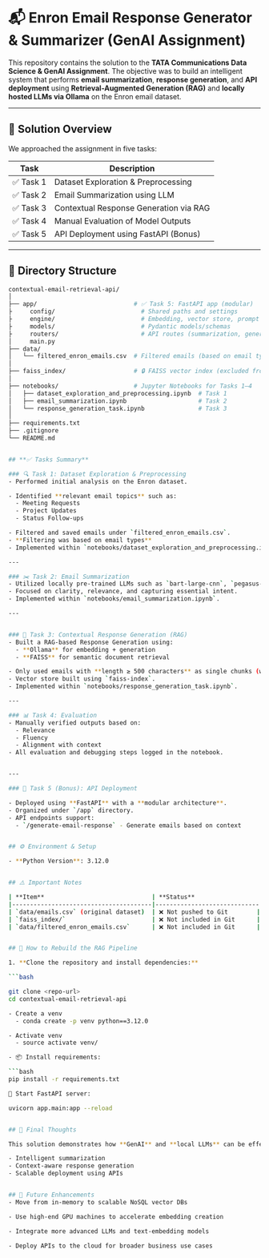 # 📬 Enron Email Response Generator & Summarizer (GenAI Assignment)

This repository contains the solution to the **TATA Communications Data Science & GenAI Assignment**. The objective was to build an intelligent system that performs **email summarization**, **response generation**, and **API deployment** using **Retrieval-Augmented Generation (RAG)** and **locally hosted LLMs via Ollama** on the Enron email dataset.

---

## 🧠 Solution Overview

We approached the assignment in five tasks:

| Task | Description |
|------|-------------|
| ✅ Task 1 | Dataset Exploration & Preprocessing |
| ✅ Task 2 | Email Summarization using LLM |
| ✅ Task 3 | Contextual Response Generation via RAG |
| ✅ Task 4 | Manual Evaluation of Model Outputs |
| ✅ Task 5 | API Deployment using FastAPI (Bonus) |

---

## 📂 Directory Structure

```bash
contextual-email-retrieval-api/
│
├── app/                           # ✅ Task 5: FastAPI app (modular)
├     config/                        # Shared paths and settings
├     engine/                        # Embedding, vector store, prompt templates
├     models/                        # Pydantic models/schemas
├     routers/                       # API routes (summarization, generations)
│     main.py  
├── data/
│   └── filtered_enron_emails.csv  # Filtered emails (based on email types, not length)
│
├── faiss_index/                   # 🔒 FAISS vector index (excluded from Git)
│
├── notebooks/                     # Jupyter Notebooks for Tasks 1–4
│   ├── dataset_exploration_and_preprocessing.ipynb  # Task 1
│   ├── email_summarization.ipynb                    # Task 2
│   └── response_generation_task.ipynb               # Task 3 
│
├── requirements.txt
├── .gitignore
└── README.md


## **✅ Tasks Summary**

### 🔍 Task 1: Dataset Exploration & Preprocessing
- Performed initial analysis on the Enron dataset.

- Identified **relevant email topics** such as:
  - Meeting Requests
  - Project Updates
  - Status Follow-ups

- Filtered and saved emails under `filtered_enron_emails.csv`.
- **Filtering was based on email types**
- Implemented within `notebooks/dataset_exploration_and_preprocessing.ipynb`

---

### ✂️ Task 2: Email Summarization
- Utilized locally pre-trained LLMs such as `bart-large-cnn`, `pegasus-xsum` to generate **concise summaries**.
- Focused on clarity, relevance, and capturing essential intent.
- Implemented within `notebooks/email_summarization.ipynb`.

---


### 💬 Task 3: Contextual Response Generation (RAG)
- Built a RAG-based Response Generation using:
  - **Ollama** for embedding + generation
  - **FAISS** for semantic document retrieval

- Only used emails with **length ≥ 500 characters** as single chunks (with 50 overlap).
- Vector store built using `faiss-index`.
- Implemented within `notebooks/response_generation_task.ipynb`.

---

### 📊 Task 4: Evaluation
- Manually verified outputs based on:
  - Relevance
  - Fluency
  - Alignment with context
- All evaluation and debugging steps logged in the notebook.


---

### 🚀 Task 5 (Bonus): API Deployment

- Deployed using **FastAPI** with a **modular architecture**.
- Organized under `/app` directory.
- API endpoints support:
  - `/generate-email-response` - Generate emails based on context


## ⚙️ Environment & Setup

- **Python Version**: 3.12.0


## ⚠️ Important Notes

| **Item**                              | **Status**                  |
|---------------------------------------|-----------------------------|
| `data/emails.csv` (original dataset)  | ❌ Not pushed to Git        |
| `faiss_index/`                        | ❌ Not included in Git      |
| `data/filtered_enron_emails.csv`      | ❌ Not included in Git      |


## 🧱 How to Rebuild the RAG Pipeline

1. **Clone the repository and install dependencies:**

```bash

git clone <repo-url>
cd contextual-email-retrieval-api

- Create a venv 
  - conda create -p venv python==3.12.0

- Activate venv
  - source activate venv/

- 📦 Install requirements:

```bash
pip install -r requirements.txt

🚀 Start FastAPI server:

uvicorn app.main:app --reload


## 🏁 Final Thoughts

This solution demonstrates how **GenAI** and **local LLMs** can be effectively used for:

- Intelligent summarization  
- Context-aware response generation  
- Scalable deployment using APIs  


## 🔮 Future Enhancements
- Move from in-memory to scalable NoSQL vector DBs

- Use high-end GPU machines to accelerate embedding creation

- Integrate more advanced LLMs and text-embedding models

- Deploy APIs to the cloud for broader business use cases